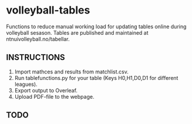 # volleyball-tables
Functions to reduce manual working load for updating tables online during volleyball sesason. Tables are published and maintained at ntnuivolleyball.no/tabellar.

## INSTRUCTIONS

1. Import mathces and results from matchlist.csv.
2. Run tablefunctions.py for your table (Keys H0,H1,D0,D1 for different leagues).
3. Export output to Overleaf.
4. Upload PDF-file to the webpage.

##  TODO
